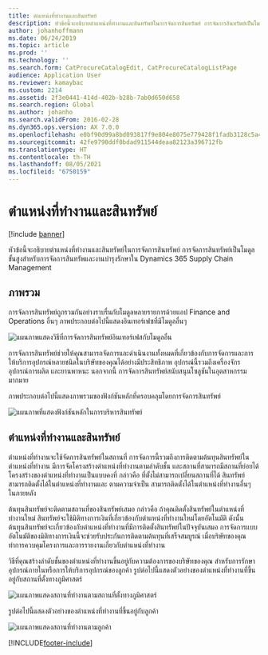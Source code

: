 ```yaml
---
title: ตำแหน่งที่ทำงานและสินทรัพย์
description: หัวข้อนี้จะอธิบายตำแหน่งที่ทำงานและสินทรัพย์ในการจัดการสินทรัพย์ การจัดการสินทรัพย์เป็นโมดูลขั้นสูงสำหรับการจัดการสินทรัพและงานบำรุงรักษาใน Dynamics 365 Supply Chain Management
author: johanhoffmann
ms.date: 06/24/2019
ms.topic: article
ms.prod: ''
ms.technology: ''
ms.search.form: CatProcureCatalogEdit, CatProcureCatalogListPage
audience: Application User
ms.reviewer: kamaybac
ms.custom: 2214
ms.assetid: 2f3e0441-414d-402b-b28b-7ab0d650d658
ms.search.region: Global
ms.author: johanho
ms.search.validFrom: 2016-02-28
ms.dyn365.ops.version: AX 7.0.0
ms.openlocfilehash: e0bf90d99a8bd093817f9e804e8075e779428f1fadb3128c5a455ca839dece55
ms.sourcegitcommit: 42fe9790ddf0bdad911544deaa82123a396712fb
ms.translationtype: HT
ms.contentlocale: th-TH
ms.lasthandoff: 08/05/2021
ms.locfileid: "6750159"
---
```

# <a name="functional-locations-and-assets"></a>ตำแหน่งที่ทำงานและสินทรัพย์

[!include [banner](../../includes/banner.md)]

 

หัวข้อนี้จะอธิบายตำแหน่งที่ทำงานและสินทรัพย์ในการจัดการสินทรัพย์ การจัดการสินทรัพย์เป็นโมดูลขั้นสูงสำหรับการจัดการสินทรัพและงานบำรุงรักษาใน Dynamics 365 Supply Chain Management

## <a name="overview"></a>ภาพรวม

การจัดการสินทรัพย์ถูกรวมกันอย่างราบรื่นกับโมดูลหลายรายการด้วยแอป Finance and Operations อื่นๆ ภาพประกอบต่อไปนี้แสดงอินเทอร์เฟซที่มีโมดูลอื่นๆ

![แผนภาพแสดงวิธีที่การจัดการสินทรัพย์อินเทอร์เฟสกับโมดูลอื่น](media/01-overview-image.png)

การจัดการสินทรัพย์ช่วยให้คุณสามารถจัดการและดำเนินงานทั้งหมดที่เกี่ยวข้องกับการจัดการและการให้บริการอุปกรณ์หลายชนิดในบริษัทของคุณได้อย่างมีประสิทธิภาพ อุปกรณ์นี้รวมถึงเครื่องจักร อุปกรณ์การผลิต และยานพาหนะ นอกจากนี้ การจัดการสินทรัพย์สนับสนุนโซลูชันในอุตสาหกรรมมากมาย

ภาพประกอบต่อไปนี้แสดงภาพรวมของฟังก์ชันหลักที่ครอบคลุมโดยการจัดการสินทรัพย์

![แผนภาพที่แสดงฟังก์ชันหลักในการบริหารสินทรัพย์](media/02-overview-image.png)

## <a name="functional-locations-and-assets"></a>ตำแหน่งที่ทำงานและสินทรัพย์

ตำแหน่งที่ทำงานจะใช้จัดการสินทรัพย์ในสถานที่ การจัดการนี้รวมถึงการติดตามต้นทุนสินทรัพย์ในตำแหน่งที่ทำงาน มีการจัดโครงสร้างตำแหน่งที่ทำงานตามลำดับชั้น และสถานที่สามารถมีสถานที่ย่อยได้ โครงสร้างของตำแหน่งที่ทำงานเป็นแบบคงที่ กล่าวคือ ที่ตั้งไม่สามารถเปลี่ยนสถานที่ได้ สินทรัพย์สามารถติดตั้งได้ในตำแหน่งที่ทำงานและ ตามความจำเป็น สามารถติดตั้งได้ในตำแหน่งที่ทำงานอื่นๆ ในภายหลัง

ต้นทุนสินทรัพย์จะติดตามสถานที่ของสินทรัพย์เสมอ กล่าวคือ ถ้าคุณติดตั้งสินทรัพย์ในตำแหน่งที่ทำงานใหม่ สินทรัพย์จะใช้มิติทางการเงินที่เกี่ยวข้องกับตำแหน่งที่ทำงานใหม่โดยอัตโนมัติ ดังนั้น ต้นทุนสินทรัพย์จะเกี่ยวข้องกับตำแหน่งที่ทำงานที่มีการติดตั้งสินทรัพย์ในปัจจุบันเสมอ การจัดการแบบอัตโนมัติของมิติทางการเงินนี้จะช่วยรับประกันการติดตามต้นทุนที่เสร็จสมบูรณ์ เมื่อบริษัทของคุณทำการควบคุมโครงการและการรายงานเกี่ยวกับตำแหน่งที่ทำงาน

วิธีที่คุณสร้างลำดับชั้นของตำแหน่งที่ทำงานขึ้นอยู่กับความต้องการของบริษัทของคุณ สำหรับการรักษาอุปกรณ์ภายในหรือการให้บริการอุปกรณ์ของลูกค้า รูปต่อไปนี้แสดงตัวอย่างของตำแหน่งที่ทำงานที่ขึ้นอยู่กับสถานที่ตั้งทางภูมิศาสตร์

![แผนภาพแสดงสถานที่ทำงานตามสถานที่ตั้งทางภูมิศาสตร์](media/03-overview-image.png)

รูปต่อไปนี้แสดงตัวอย่างของตำแหน่งที่ทำงานที่ขึ้นอยู่กับลูกค้า

![แผนภาพแสดงสถานที่ทำงานตามลูกค้า](media/04-overview-image.png)


[!INCLUDE[footer-include](../../../includes/footer-banner.md)]